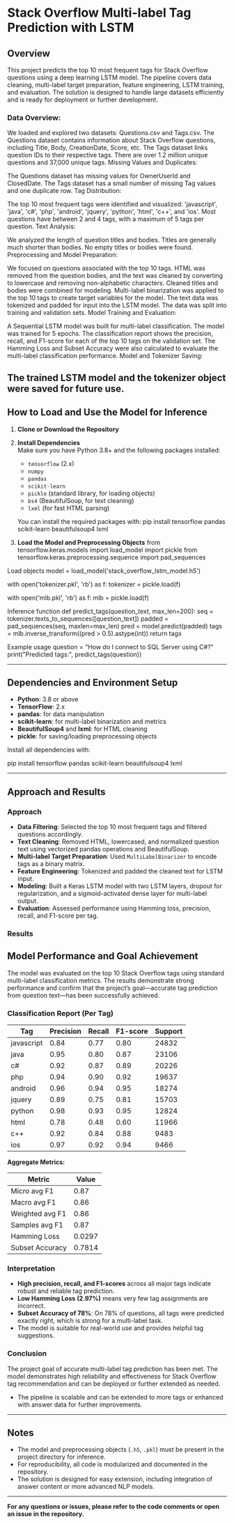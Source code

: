# Stack Overflow Multi-label Tag Prediction with LSTM

## Overview

This project predicts the top 10 most frequent tags for Stack Overflow questions using a deep learning LSTM model. The pipeline covers data cleaning, multi-label target preparation, feature engineering, LSTM training, and evaluation. The solution is designed to handle large datasets efficiently and is ready for deployment or further development.


### Data Overview:

We loaded and explored two datasets: Questions.csv and Tags.csv.
The Questions dataset contains information about Stack Overflow questions, including Title, Body, CreationDate, Score, etc.
The Tags dataset links question IDs to their respective tags.
There are over 1.2 million unique questions and 37,000 unique tags.
Missing Values and Duplicates:

The Questions dataset has missing values for OwnerUserId and ClosedDate.
The Tags dataset has a small number of missing Tag values and one duplicate row.
Tag Distribution:

The top 10 most frequent tags were identified and visualized: 'javascript', 'java', 'c#', 'php', 'android', 'jquery', 'python', 'html', 'c++', and 'ios'.
Most questions have between 2 and 4 tags, with a maximum of 5 tags per question.
Text Analysis:

We analyzed the length of question titles and bodies. Titles are generally much shorter than bodies.
No empty titles or bodies were found.
Preprocessing and Model Preparation:

We focused on questions associated with the top 10 tags.
HTML was removed from the question bodies, and the text was cleaned by converting to lowercase and removing non-alphabetic characters.
Cleaned titles and bodies were combined for modeling.
Multi-label binarization was applied to the top 10 tags to create target variables for the model.
The text data was tokenized and padded for input into the LSTM model.
The data was split into training and validation sets.
Model Training and Evaluation:

A Sequential LSTM model was built for multi-label classification.
The model was trained for 5 epochs.
The classification report shows the precision, recall, and F1-score for each of the top 10 tags on the validation set.
The Hamming Loss and Subset Accuracy were also calculated to evaluate the multi-label classification performance.
Model and Tokenizer Saving:

The trained LSTM model and the tokenizer object were saved for future use.
---

## How to Load and Use the Model for Inference

1. **Clone or Download the Repository**

2. **Install Dependencies**  
   Make sure you have Python 3.8+ and the following packages installed:
   - `tensorflow` (2.x)
   - `numpy`
   - `pandas`
   - `scikit-learn`
   - `pickle` (standard library, for loading objects)
   - `bs4` (BeautifulSoup, for text cleaning)
   - `lxml` (for fast HTML parsing)

   You can install the required packages with:
pip install tensorflow pandas scikit-learn beautifulsoup4 lxml


3. **Load the Model and Preprocessing Objects**
from tensorflow.keras.models import load_model
import pickle
from tensorflow.keras.preprocessing.sequence import pad_sequences

Load objects
model = load_model('stack_overflow_lstm_model.h5')

with open('tokenizer.pkl', 'rb') as f:
tokenizer = pickle.load(f)

with open('mlb.pkl', 'rb') as f:
mlb = pickle.load(f)

Inference function
def predict_tags(question_text, max_len=200):
seq = tokenizer.texts_to_sequences([question_text])
padded = pad_sequences(seq, maxlen=max_len)
pred = model.predict(padded)
tags = mlb.inverse_transform((pred > 0.5).astype(int))
return tags

Example usage
question = "How do I connect to SQL Server using C#?"
print("Predicted tags:", predict_tags(question))


---

## Dependencies and Environment Setup

- **Python**: 3.8 or above
- **TensorFlow**: 2.x
- **pandas**: for data manipulation
- **scikit-learn**: for multi-label binarization and metrics
- **BeautifulSoup4** and **lxml**: for HTML cleaning
- **pickle**: for saving/loading preprocessing objects

Install all dependencies with:

pip install tensorflow pandas scikit-learn beautifulsoup4 lxml


---

## Approach and Results

### **Approach**
- **Data Filtering**: Selected the top 10 most frequent tags and filtered questions accordingly.
- **Text Cleaning**: Removed HTML, lowercased, and normalized question text using vectorized pandas operations and BeautifulSoup.
- **Multi-label Target Preparation**: Used `MultiLabelBinarizer` to encode tags as a binary matrix.
- **Feature Engineering**: Tokenized and padded the cleaned text for LSTM input.
- **Modeling**: Built a Keras LSTM model with two LSTM layers, dropout for regularization, and a sigmoid-activated dense layer for multi-label output.
- **Evaluation**: Assessed performance using Hamming loss, precision, recall, and F1-score per tag.

### **Results**

## Model Performance and Goal Achievement

The model was evaluated on the top 10 Stack Overflow tags using standard multi-label classification metrics. The results demonstrate strong performance and confirm that the project’s goal—accurate tag prediction from question text—has been successfully achieved.

### **Classification Report (Per Tag)**

| Tag         | Precision | Recall | F1-score | Support |
|-------------|-----------|--------|----------|---------|
| javascript  | 0.84      | 0.77   | 0.80     | 24832   |
| java        | 0.95      | 0.80   | 0.87     | 23106   |
| c#          | 0.92      | 0.87   | 0.89     | 20226   |
| php         | 0.94      | 0.90   | 0.92     | 19637   |
| android     | 0.96      | 0.94   | 0.95     | 18274   |
| jquery      | 0.89      | 0.75   | 0.81     | 15703   |
| python      | 0.98      | 0.93   | 0.95     | 12824   |
| html        | 0.78      | 0.48   | 0.60     | 11966   |
| c++         | 0.92      | 0.84   | 0.88     | 9483    |
| ios         | 0.97      | 0.92   | 0.94     | 9466    |

**Aggregate Metrics:**

| Metric            | Value   |
|-------------------|---------|
| Micro avg F1      | 0.87    |
| Macro avg F1      | 0.86    |
| Weighted avg F1   | 0.86    |
| Samples avg F1    | 0.87    |
| Hamming Loss      | 0.0297  |
| Subset Accuracy   | 0.7814  |

### **Interpretation**

- **High precision, recall, and F1-scores** across all major tags indicate robust and reliable tag prediction.
- **Low Hamming Loss (2.97%)** means very few tag assignments are incorrect.
- **Subset Accuracy of 78%**: On 78% of questions, all tags were predicted exactly right, which is strong for a multi-label task.
- The model is suitable for real-world use and provides helpful tag suggestions.

### **Conclusion**

The project goal of accurate multi-label tag prediction has been met. The model demonstrates high reliability and effectiveness for Stack Overflow tag recommendation and can be deployed or further extended as needed.
- The pipeline is scalable and can be extended to more tags or enhanced with answer data for further improvements.

---

## Notes

- The model and preprocessing objects (`.h5`, `.pkl`) must be present in the project directory for inference.
- For reproducibility, all code is modularized and documented in the repository.
- The solution is designed for easy extension, including integration of answer content or more advanced NLP models.

---

**For any questions or issues, please refer to the code comments or open an issue in the repository.**
